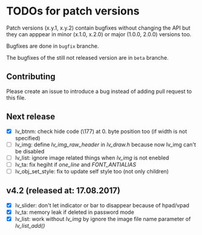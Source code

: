 # TODOs for patch versions
Patch versions (x.y.1, x.y.2) contain bugfixes without changing the API but they can apppear in minor (x.1.0, x.2.0) or major (1.0.0, 2.0.0) versions too.

Bugfixes are done in `bugfix` branche.

The bugfixes of the still not released version are in `beta` branche.

## Contributing
Please create an issue to introduce a bug instead of adding pull request to this file.


## Next release
- [x] lv_btnm: check hide code (\177) at 0. byte position too (if width is not specified)
- [ ] lv_img: define *lv_img_raw_header* in *lv_draw.h* because now lv_img can't be disabled
- [ ] lv_list: ignore image related things when *lv_img* is not enebled
- [ ] lv_ta: fix hegiht if *one_line* and *FONT_ANTIALIAS*
- [ ] lv_obj_set_style: fix to update self style too (not only children)

## v4.2  (released at: 17.08.2017)
- [x] lv_slider: don't let indicator or bar to disappear because of hpad/vpad
- [x] lv_ta: memory leak if deleted in password mode
- [x] lv_list: work without *lv_img* by ignore the image file name parameter of *lv_list_add()*
